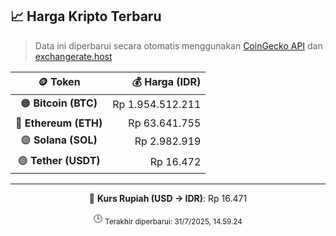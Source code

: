 

<!-- HARGA_KRIPTO -->
## 📈 Harga Kripto Terbaru

> Data ini diperbarui secara otomatis menggunakan [CoinGecko API](https://www.coingecko.com/) dan [exchangerate.host](https://exchangerate.host/)

<div align="center">

| 🪙 Token | 💰 Harga (IDR) |
|:------:|---------------:|
| 🟠 **Bitcoin (BTC)**   | Rp 1.954.512.211 |
| 🔵 **Ethereum (ETH)**  | Rp 63.641.755 |
| 🟣 **Solana (SOL)**    | Rp 2.982.919 |
| 🟢 **Tether (USDT)**   | Rp 16.472 |

---

💱 **Kurs Rupiah (USD → IDR)**: Rp 16.471

🕒 <sub>Terakhir diperbarui: 31/7/2025, 14.59.24</sub>

</div>
<!-- /HARGA_KRIPTO -->
